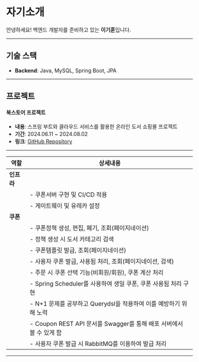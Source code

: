 # 자기소개

안녕하세요! 백엔드 개발자를 준비하고 있는 **이기훈**입니다.

---

## 기술 스택

- **Backend**: Java, MySQL, Spring Boot, JPA

---

## 프로젝트

#### 북스토어 프로젝트

- **내용**: 스프링 부트와 클라우드 서비스를 활용한 온라인 도서 쇼핑몰 프로젝트
- **기간**: 2024.06.11 ~ 2024.08.02
- **링크**: [GitHub Repository](https://github.com/nhnacademy-be6-5ritang)
---
| 역할      | 상세내용                                                                                  |
|-----------|-------------------------------------------------------------------------------------------|
| **인프라** |                                                                                           |
|           | - 쿠폰서버 구현 및 CI/CD 적용                                                              |
|           | - 게이트웨이 및 유레카 설정                                                                 |
| **쿠폰**  |                                                                                           |
|           | - 쿠폰정책 생성, 편집, 폐기, 조회(페이지네이션)                                             |
|           | - 정책 생성 시 도서 카테고리 검색                                                           |
|           | - 쿠폰템플릿 발급, 조회(페이지네이션)                                                       |
|           | - 사용자 쿠폰 발급, 사용됨 처리, 조회(페이지네이션, 검색)                                  |
|           | - 주문 시 쿠폰 선택 기능(비회원/회원), 쿠폰 계산 처리                                      |
|           | - Spring Scheduler를 사용하여 생일 쿠폰, 쿠폰 사용됨 처리 구현                              |
|           | - N+1 문제를 공부하고 Querydsl을 적용하여 이를 예방하기 위해 노력                         |
|           | - Coupon REST API 문서를 Swagger를 통해 배포 서버에서 볼 수 있게 함                         |
|           | - 사용자 쿠폰 발급 시 RabbitMQ를 이용하여 발급 처리   
---
